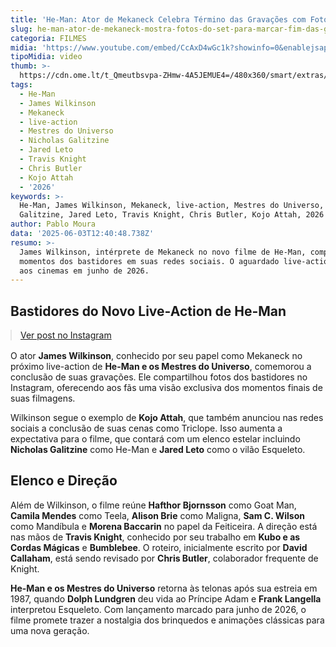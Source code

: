 ```yaml
---
title: 'He-Man: Ator de Mekaneck Celebra Término das Gravações com Fotos do Set'
slug: he-man-ator-de-mekaneck-mostra-fotos-do-set-para-marcar-fim-das-gravaes
categoria: FILMES
midia: 'https://www.youtube.com/embed/CcAxD4wGc1k?showinfo=0&enablejsapi=1'
tipoMidia: video
thumb: >-
  https://cdn.ome.lt/t_Qmeutbsvpa-ZHmw-4A5JEMUE4=/480x360/smart/extras/conteudos/SnapInsta.to_503360920_18508006546062192_6617007969745849790_n.jpg
tags:
  - He-Man
  - James Wilkinson
  - Mekaneck
  - live-action
  - Mestres do Universo
  - Nicholas Galitzine
  - Jared Leto
  - Travis Knight
  - Chris Butler
  - Kojo Attah
  - '2026'
keywords: >-
  He-Man, James Wilkinson, Mekaneck, live-action, Mestres do Universo, Nicholas
  Galitzine, Jared Leto, Travis Knight, Chris Butler, Kojo Attah, 2026
author: Pablo Moura
data: '2025-06-03T12:40:48.738Z'
resumo: >-
  James Wilkinson, intérprete de Mekaneck no novo filme de He-Man, compartilha
  momentos dos bastidores em suas redes sociais. O aguardado live-action chega
  aos cinemas em junho de 2026.
---
```


## Bastidores do Novo Live-Action de He-Man

<blockquote class="instagram-media" data-instgrm-permalink="https://www.instagram.com/p/DKaEZfHtOuQ/" data-instgrm-version="14" style="width:100%; max-width:540px; margin:1rem auto;"><a href="https://www.instagram.com/p/DKaEZfHtOuQ/">Ver post no Instagram</a></blockquote>

O ator **James Wilkinson**, conhecido por seu papel como Mekaneck no próximo live-action de **He-Man e os Mestres do Universo**, comemorou a conclusão de suas gravações. Ele compartilhou fotos dos bastidores no Instagram, oferecendo aos fãs uma visão exclusiva dos momentos finais de suas filmagens.

Wilkinson segue o exemplo de **Kojo Attah**, que também anunciou nas redes sociais a conclusão de suas cenas como Triclope. Isso aumenta a expectativa para o filme, que contará com um elenco estelar incluindo **Nicholas Galitzine** como He-Man e **Jared Leto** como o vilão Esqueleto.

## Elenco e Direção

Além de Wilkinson, o filme reúne **Hafthor Bjornsson** como Goat Man, **Camila Mendes** como Teela, **Alison Brie** como Maligna, **Sam C. Wilson** como Mandíbula e **Morena Baccarin** no papel da Feiticeira. A direção está nas mãos de **Travis Knight**, conhecido por seu trabalho em **Kubo e as Cordas Mágicas** e **Bumblebee**. O roteiro, inicialmente escrito por **David Callaham**, está sendo revisado por **Chris Butler**, colaborador frequente de Knight.

**He-Man e os Mestres do Universo** retorna às telonas após sua estreia em 1987, quando **Dolph Lundgren** deu vida ao Príncipe Adam e **Frank Langella** interpretou Esqueleto. Com lançamento marcado para junho de 2026, o filme promete trazer a nostalgia dos brinquedos e animações clássicas para uma nova geração.
